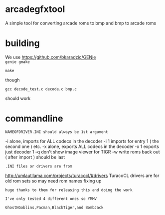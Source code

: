 # arcadegfxtool
A simple tool for converting arcade roms to bmp and bmp to arcade roms

# building 
We use https://github.com/bkaradzic/GENie  
```genie gmake``` 

```make```

though 

```gcc decode_test.c decode.c bmp.c```

should work 

# commandline 

	NAMEOFDRIVER.INI should always be 1st argument 

  -i alone, imports for ALL codecs in the decoder 
	-i 1 imports for entry 1 ( the second one ) etc. 
	-x alone, exports ALL codecs in the decoder 
	-x 1 exports just decoder 1 
	-q don't show image viewer for TIGR 
  -w write roms back out ( after import ) should be last 


	.INI files or drivers are from 
http://umlautllama.com/projects/turacocl/#drivers 
	TuracoCL drivers are for old rom sets so may need rom names fixing up

	huge thanks to them for releasing this and doing the work 

	I've only tested 4 different ones so YMMV

	GhostNGoblins,Pacman,BlackTiger,and BombJack
	


